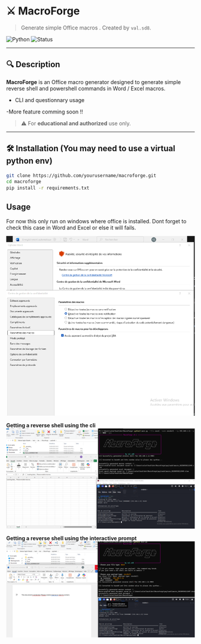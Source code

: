 # ⚔️ MacroForge

> Generate simple Office macros . Created by `val.sd8`.

![Python](https://img.shields.io/badge/Python-3.10%2B-blue)
![Status](https://img.shields.io/badge/status-dev-red)

---

## 🔍 Description

**MacroForge** is an Office macro generator designed to generate simple reverse shell and powershell commands in Word / Excel macros.

- CLI and questionnary usage

-More feature comming soon !!

> ⚠️ For **educational and authorized** use only.

---

## 🛠️ Installation (You may need to use a virtual python env)

```bash
git clone https://github.com/yourusername/macroforge.git
cd macroforge
pip install -r requirements.txt
```

## Usage

For now this only run on windows where office is installed. Dont forget to check this case in Word and Excel or else it will fails. 


![Enabling VBA object model](content/objectModelVBA.png)


**Getting a reverse shell using the cli**
![Simple example on how to get a reverse shell using the tool with the cli](content/reverse_shell_demo.png)

**Getting a reverse shell using the interactive prompt**
![same with the interactive mode](content/reverse_shell_using_interactive.png)
